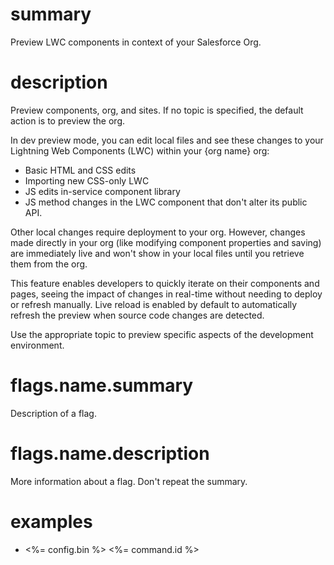 # summary

Preview LWC components in context of your Salesforce Org.

# description

Preview components, org, and sites. If no topic is specified, the default action is to preview the org.

In dev preview mode, you can edit local files and see these changes to your Lightning Web Components (LWC) within your {org name} org:

- Basic HTML and CSS edits
- Importing new CSS-only LWC
- JS edits in-service component library
- JS method changes in the LWC component that don't alter its public API.

Other local changes require deployment to your org. However, changes made directly in your org (like modifying component properties and saving) are immediately live and won't show in your local files until you retrieve them from the org.

This feature enables developers to quickly iterate on their components and pages, seeing the impact of changes in real-time without needing to deploy or refresh manually. Live reload is enabled by default to automatically refresh the preview when source code changes are detected.

Use the appropriate topic to preview specific aspects of the development environment.

# flags.name.summary

Description of a flag.

# flags.name.description

More information about a flag. Don't repeat the summary.

# examples

- <%= config.bin %> <%= command.id %>
